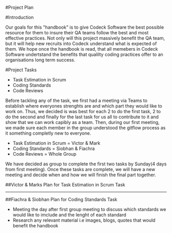 #Project Plan

#Introduction

Our goals for this "handbook" is to give Codeck Software the best possible resource for them to insure their QA teams follow the best and most effective practices. Not only will this project massively benefit the QA team, but it will help new recruits into Codeck understand what is expected of them. We hope once the handbook is read, that all memebers in Codeck Software undertstand the benefits that qualilty coding practices offer to an organisations long term success.

#Project Tasks
- Task Estimation in Scrum
- Coding Standards
- Code Reviews

Before tackling any of the task, we first had a meeting via Teams to establish where everyones strenghts are and which part they would like to work on. Thus, we decided is was best for each 2 to do the first task, 2 to do the second and finally for the last task for us all to contribute to it and show that we can work capibly as a team. Then, during our first meeting, we made sure each member in the group understood the gitflow process as it something completly new to everyone.

- Task Estimation in Scrum = Victor & Mark
- Coding Standards = Siobhan & Fiachra
- Code Reviews = Whole Group

We have decided as group to complete the first two tasks by Sunday(4 days from first meeting). Once these tasks are complete, we will have a new meeting and decide when and how we will finish the final part together.

##Victor & Marks Plan for Task Estimation in Scrum Task

----------------------------------------------------------

##Fiachra & Siobhan Plan for Coding Standards Task
- Meeting the day after first group meeting to discuss which standards we would like to imclude and the lenght of each standard
- Research any relevant material i.e images, blogs, quotes that would benefit the handbook








